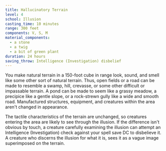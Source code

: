 ```yaml
---
title: Hallucinatory Terrain
level: 4
school: Illusion
casting_time: 10 minutes
range: 300 feet
components: V, S, M
material_components:
  - a stone
  - a twig
  - a bit of green plant
duration: 24 hours
saving_throw: Intelligence (Investigation) disbelief
---
```


You make natural terrain in a 150-foot cube in range look, sound, and smell like some other sort of natural terrain. Thus, open fields or a road can be made to resemble a swamp, hill, crevasse, or some other difficult or impassable terrain. A pond can be made to seem like a grassy meadow, a precipice like a gentle slope, or a rock-strewn gully like a wide and smooth road. Manufactured structures, equipment, and creatures within the area aren't changed in appearance.

The tactile characteristics of the terrain are unchanged, so creatures entering the area are likely to see through the illusion. If the difference isn't obvious by touch, a creature carefully examining the illusion can attempt an Intelligence (Investigation) check against your spell save DC to disbelieve it. A creature who discerns the illusion for what it is, sees it as a vague image superimposed on the terrain.
